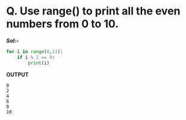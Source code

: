 # Q. Use range() to print all the even numbers from 0 to 10.

***Sol:-***

```python
for i in range(0,11):
    if i % 2 == 0:
        print(i)
```

**OUTPUT**

```
0
2
4
6
8
10
```
